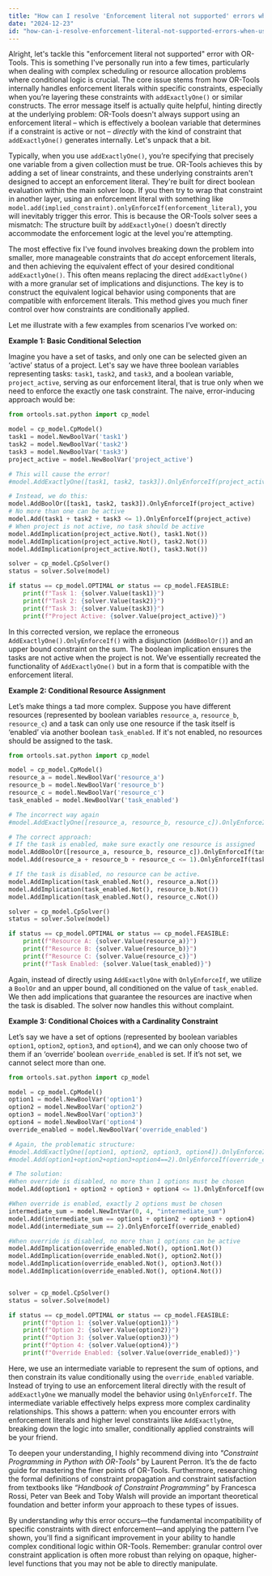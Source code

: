 ```yaml
---
title: "How can I resolve 'Enforcement literal not supported' errors when using `addExactlyOne()` with conditional constraints in OR-Tools?"
date: "2024-12-23"
id: "how-can-i-resolve-enforcement-literal-not-supported-errors-when-using-addexactlyone-with-conditional-constraints-in-or-tools"
---
```


Alright, let's tackle this "enforcement literal not supported" error with OR-Tools. This is something I've personally run into a few times, particularly when dealing with complex scheduling or resource allocation problems where conditional logic is crucial. The core issue stems from how OR-Tools internally handles enforcement literals within specific constraints, especially when you’re layering these constraints with `addExactlyOne()` or similar constructs. The error message itself is actually quite helpful, hinting directly at the underlying problem: OR-Tools doesn't always support using an enforcement literal – which is effectively a boolean variable that determines if a constraint is active or not – *directly* with the kind of constraint that `addExactlyOne()` generates internally. Let's unpack that a bit.

Typically, when you use `addExactlyOne()`, you’re specifying that precisely one variable from a given collection must be true. OR-Tools achieves this by adding a set of linear constraints, and these underlying constraints aren't designed to accept an enforcement literal. They're built for direct boolean evaluation within the main solver loop. If you then try to wrap that constraint in another layer, using an enforcement literal with something like `model.add(implied_constraint).onlyEnforceIf(enforcement_literal)`, you will inevitably trigger this error. This is because the OR-Tools solver sees a mismatch: The structure built by `addExactlyOne()` doesn’t directly accommodate the enforcement logic at the level you're attempting.

The most effective fix I've found involves breaking down the problem into smaller, more manageable constraints that *do* accept enforcement literals, and then achieving the equivalent effect of your desired conditional `addExactlyOne()`. This often means replacing the direct `addExactlyOne()` with a more granular set of implications and disjunctions. The key is to construct the equivalent logical behavior using components that are compatible with enforcement literals. This method gives you much finer control over how constraints are conditionally applied.

Let me illustrate with a few examples from scenarios I’ve worked on:

**Example 1: Basic Conditional Selection**

Imagine you have a set of tasks, and only one can be selected given an ‘active’ status of a project. Let's say we have three boolean variables representing tasks: `task1`, `task2`, and `task3`, and a boolean variable, `project_active`, serving as our enforcement literal, that is true only when we need to enforce the exactly one task constraint. The naive, error-inducing approach would be:

```python
from ortools.sat.python import cp_model

model = cp_model.CpModel()
task1 = model.NewBoolVar('task1')
task2 = model.NewBoolVar('task2')
task3 = model.NewBoolVar('task3')
project_active = model.NewBoolVar('project_active')

# This will cause the error!
#model.AddExactlyOne([task1, task2, task3]).OnlyEnforceIf(project_active)

# Instead, we do this:
model.AddBoolOr([task1, task2, task3]).OnlyEnforceIf(project_active)
# No more than one can be active
model.Add(task1 + task2 + task3 <= 1).OnlyEnforceIf(project_active)
# When project is not active, no task should be active
model.AddImplication(project_active.Not(), task1.Not())
model.AddImplication(project_active.Not(), task2.Not())
model.AddImplication(project_active.Not(), task3.Not())

solver = cp_model.CpSolver()
status = solver.Solve(model)

if status == cp_model.OPTIMAL or status == cp_model.FEASIBLE:
    print(f"Task 1: {solver.Value(task1)}")
    print(f"Task 2: {solver.Value(task2)}")
    print(f"Task 3: {solver.Value(task3)}")
    print(f"Project Active: {solver.Value(project_active)}")

```
In this corrected version, we replace the erroneous `AddExactlyOne().OnlyEnforceIf()` with a disjunction (`AddBoolOr()`) and an upper bound constraint on the sum. The boolean implication ensures the tasks are not active when the project is not. We’ve essentially recreated the functionality of `AddExactlyOne()` but in a form that is compatible with the enforcement literal.

**Example 2: Conditional Resource Assignment**

Let’s make things a tad more complex. Suppose you have different resources (represented by boolean variables `resource_a`, `resource_b`, `resource_c`) and a task can only use one resource if the task itself is ‘enabled’ via another boolean `task_enabled`. If it's not enabled, no resources should be assigned to the task.

```python
from ortools.sat.python import cp_model

model = cp_model.CpModel()
resource_a = model.NewBoolVar('resource_a')
resource_b = model.NewBoolVar('resource_b')
resource_c = model.NewBoolVar('resource_c')
task_enabled = model.NewBoolVar('task_enabled')

# The incorrect way again
#model.AddExactlyOne([resource_a, resource_b, resource_c]).OnlyEnforceIf(task_enabled)

# The correct approach:
# If the task is enabled, make sure exactly one resource is assigned
model.AddBoolOr([resource_a, resource_b, resource_c]).OnlyEnforceIf(task_enabled)
model.Add(resource_a + resource_b + resource_c <= 1).OnlyEnforceIf(task_enabled)

# If the task is disabled, no resource can be active.
model.AddImplication(task_enabled.Not(), resource_a.Not())
model.AddImplication(task_enabled.Not(), resource_b.Not())
model.AddImplication(task_enabled.Not(), resource_c.Not())

solver = cp_model.CpSolver()
status = solver.Solve(model)

if status == cp_model.OPTIMAL or status == cp_model.FEASIBLE:
    print(f"Resource A: {solver.Value(resource_a)}")
    print(f"Resource B: {solver.Value(resource_b)}")
    print(f"Resource C: {solver.Value(resource_c)}")
    print(f"Task Enabled: {solver.Value(task_enabled)}")
```

Again, instead of directly using `AddExactlyOne` with `OnlyEnforceIf`, we utilize a `BoolOr` and an upper bound, all conditioned on the value of `task_enabled`. We then add implications that guarantee the resources are inactive when the task is disabled. The solver now handles this without complaint.

**Example 3: Conditional Choices with a Cardinality Constraint**

Let’s say we have a set of options (represented by boolean variables `option1`, `option2`, `option3`, and `option4`), and we can only choose two of them if an ‘override’ boolean `override_enabled` is set. If it’s not set, we cannot select more than one.

```python
from ortools.sat.python import cp_model

model = cp_model.CpModel()
option1 = model.NewBoolVar('option1')
option2 = model.NewBoolVar('option2')
option3 = model.NewBoolVar('option3')
option4 = model.NewBoolVar('option4')
override_enabled = model.NewBoolVar('override_enabled')

# Again, the problematic structure:
#model.AddExactlyOne([option1, option2, option3, option4]).OnlyEnforceIf(override_enabled.Not())
#model.Add(option1+option2+option3+option4==2).OnlyEnforceIf(override_enabled)

# The solution:
#When override is disabled, no more than 1 options must be chosen
model.Add(option1 + option2 + option3 + option4 <= 1).OnlyEnforceIf(override_enabled.Not())

#When override is enabled, exactly 2 options must be chosen
intermediate_sum = model.NewIntVar(0, 4, "intermediate_sum")
model.Add(intermediate_sum == option1 + option2 + option3 + option4)
model.Add(intermediate_sum == 2).OnlyEnforceIf(override_enabled)

#When override is disabled, no more than 1 options can be active
model.AddImplication(override_enabled.Not(), option1.Not())
model.AddImplication(override_enabled.Not(), option2.Not())
model.AddImplication(override_enabled.Not(), option3.Not())
model.AddImplication(override_enabled.Not(), option4.Not())


solver = cp_model.CpSolver()
status = solver.Solve(model)

if status == cp_model.OPTIMAL or status == cp_model.FEASIBLE:
    print(f"Option 1: {solver.Value(option1)}")
    print(f"Option 2: {solver.Value(option2)}")
    print(f"Option 3: {solver.Value(option3)}")
    print(f"Option 4: {solver.Value(option4)}")
    print(f"Override Enabled: {solver.Value(override_enabled)}")
```
Here, we use an intermediate variable to represent the sum of options, and then constrain its value conditionally using the `override_enabled` variable. Instead of trying to use an enforcement literal directly with the result of `addExactlyOne` we manually model the behavior using `OnlyEnforceIf`. The intermediate variable effectively helps express more complex cardinality relationships. This shows a pattern: when you encounter errors with enforcement literals and higher level constraints like `AddExactlyOne`, breaking down the logic into smaller, conditionally applied constraints will be your friend.

To deepen your understanding, I highly recommend diving into *"Constraint Programming in Python with OR-Tools"* by Laurent Perron. It’s the de facto guide for mastering the finer points of OR-Tools. Furthermore, researching the formal definitions of constraint propagation and constraint satisfaction from textbooks like *“Handbook of Constraint Programming”* by Francesca Rossi, Peter van Beek and Toby Walsh will provide an important theoretical foundation and better inform your approach to these types of issues.

By understanding *why* this error occurs—the fundamental incompatibility of specific constraints with direct enforcement—and applying the pattern I’ve shown, you'll find a significant improvement in your ability to handle complex conditional logic within OR-Tools. Remember: granular control over constraint application is often more robust than relying on opaque, higher-level functions that you may not be able to directly manipulate.
